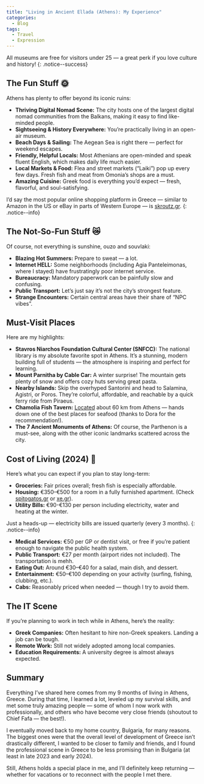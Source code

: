 ```yaml
---
title: "Living in Ancient Ellada (Athens): My Experience"
categories:
  - Blog
tags:
  - Travel
  - Expression
--- 
```


All museums are free for visitors under 25 — a great perk if you love culture and history!
{: .notice--success}

## The Fun Stuff 🌞
Athens has plenty to offer beyond its iconic ruins:
- **Thriving Digital Nomad Scene:** The city hosts one of the largest digital nomad communities from the Balkans, making it easy to find like-minded people.
- **Sightseeing & History Everywhere:** You’re practically living in an open-air museum.
- **Beach Days & Sailing:** The Aegean Sea is right there — perfect for weekend escapes.
- **Friendly, Helpful Locals:** Most Athenians are open-minded and speak fluent English, which makes daily life much easier.
- **Local Markets & Food:** Flea and street markets (“Laiki”) pop up every few days. Fresh fish and meat from Omonia’s shops are a must.
- **Amazing Cuisine:** Greek food is everything you’d expect — fresh, flavorful, and soul-satisfying.

I’d say the most popular online shopping platform in Greece — similar to Amazon in the US or eBay in parts of Western Europe — is [skroutz.gr](https://skroutz.gr).
{: .notice--info}

## The Not-So-Fun Stuff 😿

Of course, not everything is sunshine, ouzo and souvlaki:

-   **Blazing Hot Summers:** Prepare to sweat — a lot.
-   **Internet HELL:** Some neighborhoods (including Agia Panteleimonas, where I stayed) have frustratingly poor internet service.
-   **Bureaucracy:** Mandatory paperwork can be painfully slow and confusing.
-   **Public Transport:** Let’s just say it’s not the city’s strongest feature.
-   **Strange Encounters:** Certain central areas have their share of “NPC vibes”.

## Must-Visit Places

Here are my highlights:

-   **Stavros Niarchos Foundation Cultural Center (SNFCC):** The national library is my absolute favorite spot in Athens. It’s a stunning, modern building full of students — the atmosphere is inspiring and perfect for learning.
-   **Mount Parnitha by Cable Car:** A winter surprise! The mountain gets plenty of snow and offers cozy huts serving great pasta.
-   **Nearby Islands:** Skip the overhyped Santorini and head to Salamina, Agistri, or Poros. They’re colorful, affordable, and reachable by a quick ferry ride from Piraeus.
-   **Chamolia Fish Tavern:** [Located](https://www.openstreetmap.org/search?lat=37.920876&lon=24.027695&zoom=18#map=18/37.920878/24.027695&layers=CN) about 60 km from Athens — hands down one of the best places for seafood (thanks to Dora for the recommendation!).
-   **The 7 Ancient Monuments of Athens:** Of course, the Parthenon is a must-see, along with the other iconic landmarks scattered across the city.

## Cost of Living (2024) 💸

Here’s what you can expect if you plan to stay long-term:

-   **Groceries:** Fair prices overall; fresh fish is especially affordable.
-   **Housing:** €350–€500 for a room in a fully furnished apartment. (Check [spitogatos.gr](https://spitogatos.gr) or [xe.gr](https://xe.gr)).
-   **Utility Bills:** €90-€130 per person including electricity, water and heating at the winter. 

Just a heads-up — electricity bills are issued quarterly (every 3 months).
{: .notice--info}

-   **Medical Services:** €50 per GP or dentist visit, or free if you’re patient enough to navigate the public health system.
-   **Public Transport:** €27 per month (airport rides not included). The transportation is mehh.
-   **Eating Out:** Around €30–€40 for a salad, main dish, and dessert.
-   **Entertainment:** €50–€100 depending on your activity (surfing, fishing, clubbing, etc.).
-   **Cabs:** Reasonably priced when needed — though I try to avoid them.

## The IT Scene

If you’re planning to work in tech while in Athens, here’s the reality:
-   **Greek Companies:** Often hesitant to hire non-Greek speakers. Landing a job can be tough.
-   **Remote Work:** Still not widely adopted among local companies.
-   **Education Requirements:** A university degree is almost always expected.

## Summary

Everything I’ve shared here comes from my 9 months of living in Athens, Greece. During that time, I learned a lot, leveled up my survival skills, and met some truly amazing people — some of whom I now work with professionally, and others who have become very close friends (shoutout to Chief Fafa — the best!).

I eventually moved back to my home country, Bulgaria, for many reasons. The biggest ones were that the overall level of development of Greece isn’t drastically different, I wanted to be closer to family and friends, and I found the professional scene in Greece to be less promising than in Bulgaria (at least in late 2023 and early 2024).

Still, Athens holds a special place in me, and I’ll definitely keep returning — whether for vacations or to reconnect with the  people I met there.
